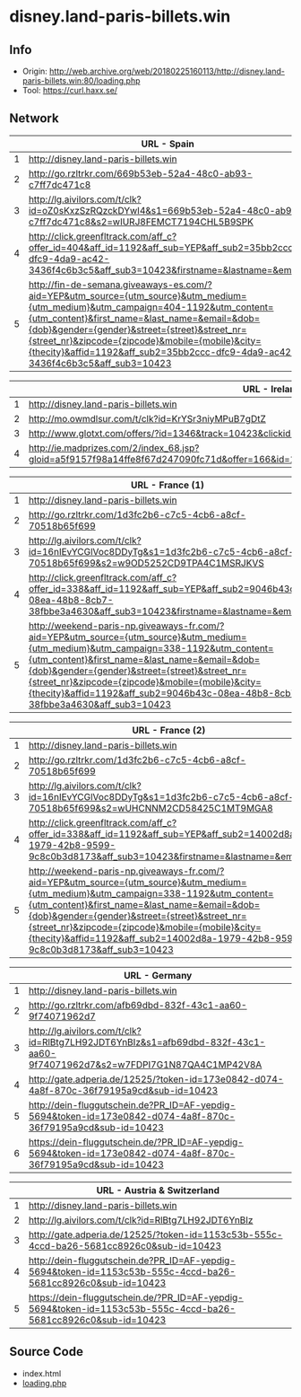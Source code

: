 # disney.land-paris-billets.win

## Info

- Origin: http://web.archive.org/web/20180225160113/http://disney.land-paris-billets.win:80/loading.php
- Tool: https://curl.haxx.se/

## Network

|     | URL - Spain                                                                                                                                                                                                                                                                                                                                                           |
| --- | --------------------------------------------------------------------------------------------------------------------------------------------------------------------------------------------------------------------------------------------------------------------------------------------------------------------------------------------------------------------- |
| 1   | http://disney.land-paris-billets.win                                                                                                                                                                                                                                                                                                                                  |
| 2   | http://go.rzltrkr.com/669b53eb-52a4-48c0-ab93-c7ff7dc471c8                                                                                                                                                                                                                                                                                                            |
| 3   | http://lg.aivilors.com/t/clk?id=oZ0sKxzSzRQzckDYwI4&s1=669b53eb-52a4-48c0-ab93-c7ff7dc471c8&s2=wIURJ8FEMCT7194CHL5B9SPK                                                                                                                                                                                                                                               |
| 4   | http://click.greenfltrack.com/aff_c?offer_id=404&aff_id=1192&aff_sub=YEP&aff_sub2=35bb2ccc-dfc9-4da9-ac42-3436f4c6b3c5&aff_sub3=10423&firstname=&lastname=&email=                                                                                                                                                                                                     |
| 5   | http://fin-de-semana.giveaways-es.com/?aid=YEP&utm_source={utm_source}&utm_medium={utm_medium}&utm_campaign=404-1192&utm_content={utm_content}&first_name=&last_name=&email=&dob={dob}&gender={gender}&street={street}&street_nr={street_nr}&zipcode={zipcode}&mobile={mobile}&city={thecity}&affid=1192&aff_sub2=35bb2ccc-dfc9-4da9-ac42-3436f4c6b3c5&aff_sub3=10423 |

|     | URL - Ireland                                                                                                                        |
| --- | ------------------------------------------------------------------------------------------------------------------------------------ |
| 1   | http://disney.land-paris-billets.win                                                                                                 |
| 2   | http://mo.owmdlsur.com/t/clk?id=KrYSr3niyMPuB7gDtZ                                                                                   |
| 3   | http://www.glotxt.com/offers/?id=1346&track=10423&clickid=7ae8489b-7d3b-43d6-850a-a2c75734e7c1                                       |
| 4   | http://ie.madprizes.com/2/index_68.jsp?gloid=a5f9157f98a14ffe8f67d247090fc71d&offer=166&id=1346&uid=d8bf9aba67854db28c85ea342e6940d0 |

|     | URL - France (1)                                                                                                                                                                                                                                                                                                                                                         |
| --- | ------------------------------------------------------------------------------------------------------------------------------------------------------------------------------------------------------------------------------------------------------------------------------------------------------------------------------------------------------------------------ |
| 1   | http://disney.land-paris-billets.win                                                                                                                                                                                                                                                                                                                                     |
| 2   | http://go.rzltrkr.com/1d3fc2b6-c7c5-4cb6-a8cf-70518b65f699                                                                                                                                                                                                                                                                                                               |
| 3   | http://lg.aivilors.com/t/clk?id=16nIEvYCGlVoc8DDyTg&s1=1d3fc2b6-c7c5-4cb6-a8cf-70518b65f699&s2=w9OD5252CD9TPA4C1MSRJKVS                                                                                                                                                                                                                                                  |
| 4   | http://click.greenfltrack.com/aff_c?offer_id=338&aff_id=1192&aff_sub=YEP&aff_sub2=9046b43c-08ea-48b8-8cb7-38fbbe3a4630&aff_sub3=10423&firstname=&lastname=&email=                                                                                                                                                                                                        |
| 5   | http://weekend-paris-np.giveaways-fr.com/?aid=YEP&utm_source={utm_source}&utm_medium={utm_medium}&utm_campaign=338-1192&utm_content={utm_content}&first_name=&last_name=&email=&dob={dob}&gender={gender}&street={street}&street_nr={street_nr}&zipcode={zipcode}&mobile={mobile}&city={thecity}&affid=1192&aff_sub2=9046b43c-08ea-48b8-8cb7-38fbbe3a4630&aff_sub3=10423 |

|     | URL - France (2)                                                                                                                                                                                                                                                                                                                                                         |
| --- | ------------------------------------------------------------------------------------------------------------------------------------------------------------------------------------------------------------------------------------------------------------------------------------------------------------------------------------------------------------------------ |
| 1   | http://disney.land-paris-billets.win                                                                                                                                                                                                                                                                                                                                     |
| 2   | http://go.rzltrkr.com/1d3fc2b6-c7c5-4cb6-a8cf-70518b65f699                                                                                                                                                                                                                                                                                                               |
| 3   | http://lg.aivilors.com/t/clk?id=16nIEvYCGlVoc8DDyTg&s1=1d3fc2b6-c7c5-4cb6-a8cf-70518b65f699&s2=wUHCNNM2CD58425C1MT9MGA8                                                                                                                                                                                                                                                  |
| 4   | http://click.greenfltrack.com/aff_c?offer_id=338&aff_id=1192&aff_sub=YEP&aff_sub2=14002d8a-1979-42b8-9599-9c8c0b3d8173&aff_sub3=10423&firstname=&lastname=&email=                                                                                                                                                                                                        |
| 5   | http://weekend-paris-np.giveaways-fr.com/?aid=YEP&utm_source={utm_source}&utm_medium={utm_medium}&utm_campaign=338-1192&utm_content={utm_content}&first_name=&last_name=&email=&dob={dob}&gender={gender}&street={street}&street_nr={street_nr}&zipcode={zipcode}&mobile={mobile}&city={thecity}&affid=1192&aff_sub2=14002d8a-1979-42b8-9599-9c8c0b3d8173&aff_sub3=10423 |

|     | URL - Germany                                                                                                           |
| --- | ----------------------------------------------------------------------------------------------------------------------- |
| 1   | http://disney.land-paris-billets.win                                                                                    |
| 2   | http://go.rzltrkr.com/afb69dbd-832f-43c1-aa60-9f74071962d7                                                              |
| 3   | http://lg.aivilors.com/t/clk?id=RlBtg7LH92JDT6YnBIz&s1=afb69dbd-832f-43c1-aa60-9f74071962d7&s2=w7FDPI7G1N87QA4C1MP42V8A |
| 4   | http://gate.adperia.de/12525/?token-id=173e0842-d074-4a8f-870c-36f79195a9cd&sub-id=10423                                |
| 5   | http://dein-fluggutschein.de?PR_ID=AF-yepdig-5694&token-id=173e0842-d074-4a8f-870c-36f79195a9cd&sub-id=10423            |
| 6   | https://dein-fluggutschein.de/?PR_ID=AF-yepdig-5694&token-id=173e0842-d074-4a8f-870c-36f79195a9cd&sub-id=10423          |

|     | URL - Austria & Switzerland                                                                                    |
| --- | -------------------------------------------------------------------------------------------------------------- |
| 1   | http://disney.land-paris-billets.win                                                                           |
| 2   | http://lg.aivilors.com/t/clk?id=RlBtg7LH92JDT6YnBIz                                                            |
| 3   | http://gate.adperia.de/12525/?token-id=1153c53b-555c-4ccd-ba26-5681cc8926c0&sub-id=10423                       |
| 4   | http://dein-fluggutschein.de?PR_ID=AF-yepdig-5694&token-id=1153c53b-555c-4ccd-ba26-5681cc8926c0&sub-id=10423   |
| 5   | https://dein-fluggutschein.de/?PR_ID=AF-yepdig-5694&token-id=1153c53b-555c-4ccd-ba26-5681cc8926c0&sub-id=10423 |

## Source Code

- index.html
- [loading.php](./src/loading.php)
